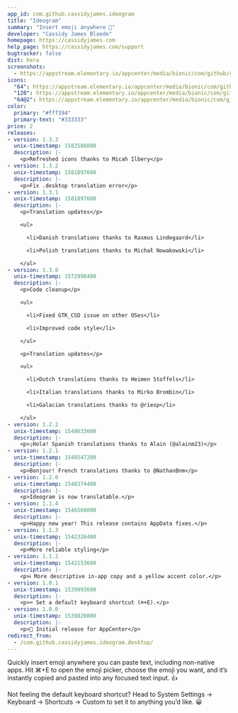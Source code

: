 ```yaml
---
app_id: com.github.cassidyjames.ideogram
title: "Ideogram"
summary: "Insert emoji anywhere 🎉"
developer: "Cassidy James Blaede"
homepage: https://cassidyjames.com
help_page: https://cassidyjames.com/support
bugtracker: false
dist: hera
screenshots:
  - https://appstream.elementary.io/appcenter/media/bionic/com/github/cassidyjames.ideogram/0C017930E6AF47115AB48FCCC2BB151F/screenshots/image-1_orig.png
icons:
  "64": https://appstream.elementary.io/appcenter/media/bionic/com/github/cassidyjames.ideogram/0C017930E6AF47115AB48FCCC2BB151F/icons/64x64/com.github.cassidyjames.ideogram_com.github.cassidyjames.ideogram.png
  "128": https://appstream.elementary.io/appcenter/media/bionic/com/github/cassidyjames.ideogram/0C017930E6AF47115AB48FCCC2BB151F/icons/128x128/com.github.cassidyjames.ideogram_com.github.cassidyjames.ideogram.png
  "64@2": https://appstream.elementary.io/appcenter/media/bionic/com/github/cassidyjames.ideogram/0C017930E6AF47115AB48FCCC2BB151F/icons/64x64@2/com.github.cassidyjames.ideogram_com.github.cassidyjames.ideogram.png
color:
  primary: "#fff394"
  primary-text: "#333333"
price: 2
releases:
- version: 1.3.3
  unix-timestamp: 1582588800
  description: |-
    <p>Refreshed icons thanks to Micah Ilbery</p>
- version: 1.3.2
  unix-timestamp: 1581897600
  description: |-
    <p>Fix .desktop translation error</p>
- version: 1.3.1
  unix-timestamp: 1581897600
  description: |-
    <p>Translation updates</p>

    <ul>

      <li>Danish translations thanks to Rasmus Lindegaard</li>

      <li>Polish translations thanks to Michał Nowakowski</li>

    </ul>
- version: 1.3.0
  unix-timestamp: 1572998400
  description: |-
    <p>Code cleanup</p>

    <ul>

      <li>Fixed GTK_CSD issue on other OSes</li>

      <li>Improved code style</li>

    </ul>

    <p>Translation updates</p>

    <ul>

      <li>Dutch translations thanks to Heimen Stoffels</li>

      <li>Italian translations thanks to Mirko Brombin</li>

      <li>Galacian translations thanks to @riesp</li>

    </ul>
- version: 1.2.2
  unix-timestamp: 1548633600
  description: |-
    <p>¡Hola! Spanish translations thanks to Alain (@alainm23)</p>
- version: 1.2.1
  unix-timestamp: 1548547200
  description: |-
    <p>Bonjour! French translations thanks to @NathanBnm</p>
- version: 1.2.0
  unix-timestamp: 1548374400
  description: |-
    <p>Ideogram is now translatable.</p>
- version: 1.1.4
  unix-timestamp: 1546560000
  description: |-
    <p>Happy new year! This release contains AppData fixes.</p>
- version: 1.1.3
  unix-timestamp: 1542326400
  description: |-
    <p>More reliable styling</p>
- version: 1.1.2
  unix-timestamp: 1542153600
  description: |-
    <p>ℹ More descriptive in-app copy and a yellow accent color.</p>
- version: 1.0.1
  unix-timestamp: 1539993600
  description: |-
    <p>⌨ Set a default keyboard shortcut (⌘+E).</p>
- version: 1.0.0
  unix-timestamp: 1539820800
  description: |-
    <p>🎉 Initial release for AppCenter</p>
redirect_from:
  - /com.github.cassidyjames.ideogram.desktop/
---
```


<p>Quickly insert emoji anywhere you can paste text, including non-native apps. Hit ⌘+E to open the emoji picker, choose the emoji you want, and it’s instantly copied and pasted into any focused text input. 👍</p>
<p>Not feeling the default keyboard shortcut? Head to System Settings → Keyboard → Shortcuts → Custom to set it to anything you’d like. 😀️</p>